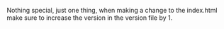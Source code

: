 Nothing special, just one thing, when making a change to the index.html make sure to increase the version in the version file by 1.
